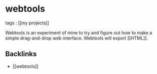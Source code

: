 # webtools

tags
: [[my projects]]

Webtools is an experiment of mine to try and figure out how to make a simple drag-and-drop web interface. Webtools will export [[HTML]].


<a id="org52ffcdf"></a>

## Backlinks

-   [[webtools]]

